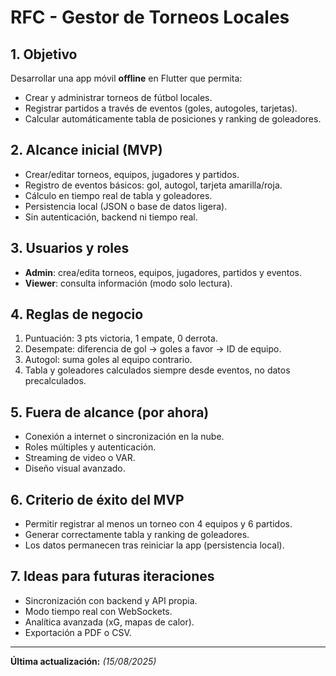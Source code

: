 # RFC - Gestor de Torneos Locales

## 1. Objetivo
Desarrollar una app móvil **offline** en Flutter que permita:
- Crear y administrar torneos de fútbol locales.
- Registrar partidos a través de eventos (goles, autogoles, tarjetas).
- Calcular automáticamente tabla de posiciones y ranking de goleadores.

## 2. Alcance inicial (MVP)
- Crear/editar torneos, equipos, jugadores y partidos.
- Registro de eventos básicos: gol, autogol, tarjeta amarilla/roja.
- Cálculo en tiempo real de tabla y goleadores.
- Persistencia local (JSON o base de datos ligera).
- Sin autenticación, backend ni tiempo real.

## 3. Usuarios y roles
- **Admin**: crea/edita torneos, equipos, jugadores, partidos y eventos.
- **Viewer**: consulta información (modo solo lectura).

## 4. Reglas de negocio
1. Puntuación: 3 pts victoria, 1 empate, 0 derrota.
2. Desempate: diferencia de gol → goles a favor → ID de equipo.
3. Autogol: suma goles al equipo contrario.
4. Tabla y goleadores calculados siempre desde eventos, no datos precalculados.

## 5. Fuera de alcance (por ahora)
- Conexión a internet o sincronización en la nube.
- Roles múltiples y autenticación.
- Streaming de video o VAR.
- Diseño visual avanzado.

## 6. Criterio de éxito del MVP
- Permitir registrar al menos un torneo con 4 equipos y 6 partidos.
- Generar correctamente tabla y ranking de goleadores.
- Los datos permanecen tras reiniciar la app (persistencia local).

## 7. Ideas para futuras iteraciones
- Sincronización con backend y API propia.
- Modo tiempo real con WebSockets.
- Analítica avanzada (xG, mapas de calor).
- Exportación a PDF o CSV.

---
**Última actualización:** _(15/08/2025)_